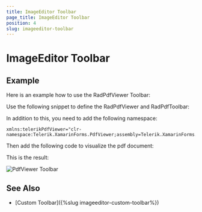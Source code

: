 ```yaml
---
title: ImageEditor Toolbar
page_title: ImageEditor Toolbar
position: 4
slug: imageeditor-toolbar
---
```


# ImageEditor Toolbar



## Example

Here is an example how to use the RadPdfViewer Toolbar:

Use the following snippet to define the RadPdfViewer and RadPdfToolbar:

<snippet id='pdfviewer-toolbar-xaml'/>

In addition to this, you need to add the following namespace:

```XAML
xmlns:telerikPdfViewer="clr-namespace:Telerik.XamarinForms.PdfViewer;assembly=Telerik.XamarinForms.PdfViewer"
```

Then add the following code to visualize the pdf document:

<snippet id='pdfviewer-toolbar'/>

This is the result:

![PdfViewer Toolbar](images/pdfviewer-toolbar.png "PdfViewer Toolbar")

## See Also

- [Custom Toolbar]({%slug imageeditor-custom-toolbar%})

